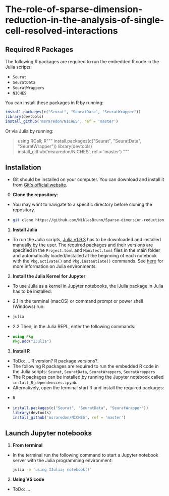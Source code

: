 # The-role-of-sparse-dimension-reduction-in-the-analysis-of-single-cell-resolved-interactions

## Required R Packages

The following R packages are required to run the embedded R code in the Julia scripts:

- `Seurat`
- `SeuratData`
- `SeuratWrappers`
- `NICHES`

You can install these packages in R by running:

```r
install.packages(c("Seurat", "SeuratData", "SeuratWrapper"))
library(devtools)
install_github('msraredon/NICHES', ref = 'master')
```

Or via Julia by running:

> using RCall;
  R"""
  install.packages(c("Seurat", "SeuratData", "SeuratWrapper"))
  library(devtools)
  install_github('msraredon/NICHES', ref = 'master')
  """

## Installation
- Git should be installed on your computer. You can download and install it from [Git's official website](https://git-scm.com/downloads).

0. **Clone the repository**:
  - You may want to navigate to a specific directory before cloning the repository.
  - ```bash
    git clone https://github.com/NiklasBrunn/Sparse-dimension-reduction

1. **Install Julia**
  - To run the Julia scripts, [Julia v1.9.3](https://julialang.org/downloads/oldreleases/) has to be downloaded and installed manually by the user. The required packages and their versions are specified in the `Project.toml` and `Manifest.toml` files in the main folder and automatically loaded/installed at the beginning of each notebook with the `Pkg.activate()` and `Pkg.instantiate()` commands. See [here](https://pkgdocs.julialang.org/v1.2/environments/) for more information on Julia environments. 

2. **Install the Julia Kernel for Jupyter**
  - To use Julia as a kernel in Jupyter notebooks, the IJulia package in Julia has to be installed:

  - 2.1 In the terminal (macOS) or command prompt or power shell (Windows) run:
   
  - ```bash
    julia
    ```

- 2.2 Then, in the Julia REPL, enter the following commands:

-   ```julia
    using Pkg
    Pkg.add("IJulia")
    ```


3. **Install R**
- ToDo: ...  R version? R package versions?. 
- The following R packages are required to run the embedded R code in the Julia scripts: `Seurat`, `SeuratData`, `SeuratWrappers`, `SeuratWrappers`
 - The R packages can be installed by running the Jupyter notebook called `install_R_dependencies.ipynb`.
 - Alternatively, open the terminal start R and install the required packages:
- ```bash
  R
  ```
- ```r
  install.packages(c("Seurat", "SeuratData", "SeuratWrapper"))
  library(devtools)
  install_github('msraredon/NICHES', ref = 'master')
  ```


## Launch Jupyter notebooks
1. **From terminal**
  - In the terminal run the following command to start a Jupyter notebook server with the Julia programming environment:
    ```bash
    julia -e 'using IJulia; notebook()'
    ```

2. **Using VS code**
  - ToDo: ...



